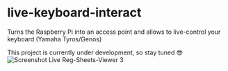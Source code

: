 # live-keyboard-interact
Turns the Raspberry Pi into an access point and allows to live-control your keyboard (Yamaha Tyros/Genos)

This project is currently under development, so stay tuned 😎
![Screenshot Live Reg-Sheets-Viewer 3](https://user-images.githubusercontent.com/37160523/77377727-49340000-6d74-11ea-8141-bddf9aec720e.jpg)
